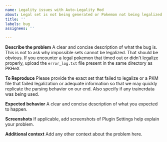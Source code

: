 ```yaml
---
name: Legality issues with Auto-Legality Mod
about: Legal set is not being generated or Pokemon not being legalized
title: ''
labels: bug
assignees: ''

---
```


**Describe the problem**
A clear and concise description of what the bug is. This is not to ask why impossible sets cannot be legalized. That should be obvious.
If you encounter a legal pokemon that timed out or didn't legalize properly, upload the `error_log.txt` file present in the same directory as PKHeX

**To Reproduce**
Please provide the exact set that failed to legalize or a PKM file that failed legalization or adequate information so that we may quickly replicate the parsing behavior on our end. Also specify if any trainerdata was being used.

**Expected behavior**
A clear and concise description of what you expected to happen.

**Screenshots**
If applicable, add screenshots of Plugin Settings help explain your problem.

**Additional context**
Add any other context about the problem here.